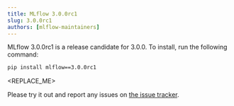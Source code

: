 ```yaml
---
title: MLflow 3.0.0rc1
slug: 3.0.0rc1
authors: [mlflow-maintainers]
---
```


MLflow 3.0.0rc1 is a release candidate for 3.0.0. To install, run the following command:

```sh
pip install mlflow==3.0.0rc1
```

<!-- Major changes that need to be highlighted in the release post go here -->

<REPLACE_ME>

Please try it out and report any issues on [the issue tracker](https://github.com/mlflow/mlflow/issues).
